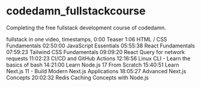 # codedamn_fullstackcourse
Completing the free fullstack development course of codedamn.

fullstack in one video, timestamps,
0:00 Teaser
1:06 HTML / CSS Fundamentals
02:50:00 JavaScript Essentials
05:55:38 React Fundamentals
07:59:23 Tailwind CSS Fundamentals
09:09:20 React Query for network requests
11:02:23 CI/CD and GitHub Actions
12:16:56 Linux CLI - Learn the basics of bash
14:21:00 Learn Node.js 17 From Scratch
15:40:51 Learn Next.js 11 - Build Modern Next.js 
Applications
18:05:27 Advanced Next.js Concepts
20:02:32 Redis Caching Concepts with Node.js